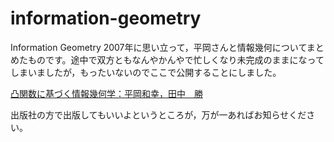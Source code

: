 # information-geometry
Information Geometry
2007年に思い立って，平岡さんと情報幾何についてまとめたものです。途中で双方ともなんやかんやで忙しくなり未完成のままになってしまいましたが，もったいないのでここで公開することにしました。

[凸関数に基づく情報幾何学：平岡和幸，田中　勝](/j-unify.pdf)

出版社の方で出版してもいいよというところが，万が一あればお知らせください。
